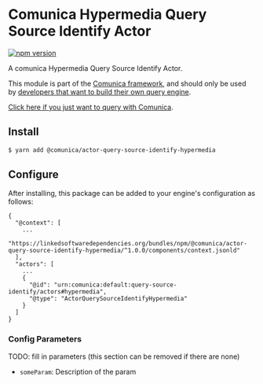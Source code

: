 # Comunica Hypermedia Query Source Identify Actor

[![npm version](https://badge.fury.io/js/%40comunica%2Factor-query-source-identify-hypermedia.svg)](https://www.npmjs.com/package/@comunica/actor-query-source-identify-hypermedia)

A comunica Hypermedia Query Source Identify Actor.

This module is part of the [Comunica framework](https://github.com/comunica/comunica),
and should only be used by [developers that want to build their own query engine](https://comunica.dev/docs/modify/).

[Click here if you just want to query with Comunica](https://comunica.dev/docs/query/).

## Install

```bash
$ yarn add @comunica/actor-query-source-identify-hypermedia
```

## Configure

After installing, this package can be added to your engine's configuration as follows:
```text
{
  "@context": [
    ...
    "https://linkedsoftwaredependencies.org/bundles/npm/@comunica/actor-query-source-identify-hypermedia/^1.0.0/components/context.jsonld"  
  ],
  "actors": [
    ...
    {
      "@id": "urn:comunica:default:query-source-identify/actors#hypermedia",
      "@type": "ActorQuerySourceIdentifyHypermedia"
    }
  ]
}
```

### Config Parameters

TODO: fill in parameters (this section can be removed if there are none)

* `someParam`: Description of the param
